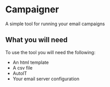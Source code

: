 # Campaigner
A simple tool for running your email campaigns

## What you will need
To use the tool you will need the following:
* An html template
* A csv file
* AutoIT
* Your email server configuration
